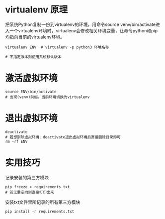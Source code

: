 # virtualenv 原理
把系统Python复制一份到virtualenv的环境，用命令source venv/bin/activate进入一个virtualenv环境时，virtualenv会修改相关环境变量，让命令python和pip均指向当前的virtualenv环境。
```shell
virtualenv ENV  # virtualenv -p python3 环境名称

# 不指定版本则使用系统默认版本
```

# 激活虚拟环境
```shell
source ENV/bin/activate
# 出现(venv)前缀，当前环境切换为virtualenv

```
# 退出虚拟环境
```shell
deactivate
# 若想删除虚拟环境，deactivate退出虚拟环境后直接删除目录即可
rm -rf ENV
```
# 实用技巧
记录安装的第三方模块
```shell
pip freeze > requirements.txt
# 若无重定向则直接打印出来

```
安装txt文件里所记录的所有第三方模块

```shell
pip install -r requirements.txt

```

